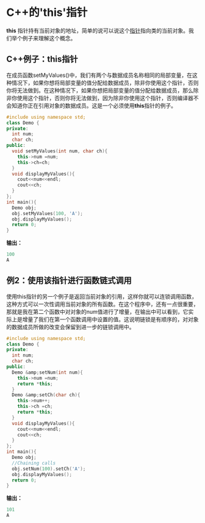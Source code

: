 # C++的'this'指针

   **this** 指针持有当前对象的地址，简单的说可以说这个[指针](/contents/C++中的指针.html)指向类的当前对象。我们举个例子来理解这个概念。


## C++例子：this指针

​	在成员函数setMyValues()中，我们有两个与数据成员名称相同的局部变量，在这种情况下，如果你想将局部变量的值分配给数据成员，除非你使用这个指针，否则你将无法做到。在这种情况下，如果你想把局部变量的值分配给数据成员，那么除非你使用这个指针，否则你将无法做到，因为除非你使用这个指针，否则编译器不会知道你正在引用对象的数据成员。这是一个必须使用**this**指针的例子。


```cpp
#include using namespace std;
class Demo {
private:
  int num;
  char ch;
public:
  void setMyValues(int num, char ch){
    this->num =num;
    this->ch=ch;
  }
  void displayMyValues(){
    cout<<num<<endl;
    cout<<ch;
  }
};
int main(){
  Demo obj;
  obj.setMyValues(100, 'A');
  obj.displayMyValues();
  return 0;
}
```
  **输出：**


```cpp
100
A
```
## 例2：使用该指针进行函数链式调用
​	使用this指针的另一个例子是返回当前对象的引用，这样你就可以连锁调用函数，这种方式可以一次性调用当前对象的所有函数。在这个程序中，还有一点很重要，那就是我在第二个函数中对对象的num值进行了增量，在输出中可以看到，它实际上是增量了我们在第一个函数调用中设置的值。这说明链锁是有顺序的，对对象的数据成员所做的改变会保留到进一步的链锁调用中。


```cpp
#include using namespace std;
class Demo {
private:
  int num;
  char ch;
public:
  Demo &amp;setNum(int num){
    this->num =num;
    return *this;
  }
  Demo &amp;setCh(char ch){
    this->num++;
    this->ch =ch;
    return *this;
  }
  void displayMyValues(){
    cout<<num<<endl;
    cout<<ch;
  }
};
int main(){
  Demo obj;
  //Chaining calls
  obj.setNum(100).setCh('A');
  obj.displayMyValues();
  return 0;
}
```
  **输出：**


```cpp
101
A
```
